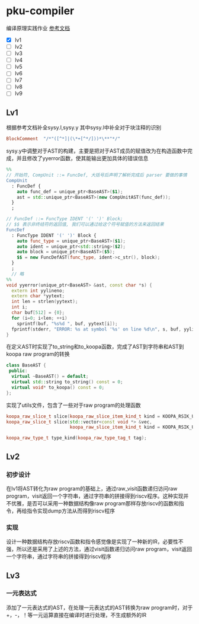 # pku-compiler

编译原理实践作业
[参考文档](https://pku-minic.github.io/online-doc/#/)

- [x] lv1
- [ ] lv2
- [ ] lv3
- [ ] lv4
- [ ] lv5
- [ ] lv6
- [ ] lv7
- [ ] lv8
- [ ] lv9

## Lv1
根据参考文档补全sysy.l,sysy.y
其中sysy.l中补全对于块注释的识别
```flex
BlockComment  "/*"([^*]|(\*+[^*/]))*\**"*/"
```
sysy.y中调整对于AST的构建，主要是把对于AST成员的赋值改为在构造函数中完成，并且修改了yyerror函数，使其能输出更加具体的错误信息
```yacc
%%
// 开始符, CompUnit ::= FuncDef, 大括号后声明了解析完成后 parser 要做的事情
CompUnit
  : FuncDef {
    auto func_def = unique_ptr<BaseAST>($1);
    ast = std::unique_ptr<BaseAST>(new CompUnitAST(func_def));
  }
  ;

// FuncDef ::= FuncType IDENT '(' ')' Block;
// $$ 表示非终结符的返回值, 我们可以通过给这个符号赋值的方法来返回结果
FuncDef
  : FuncType IDENT '(' ')' Block {
    auto func_type = unique_ptr<BaseAST>($1);
    auto ident = unique_ptr<std::string>($2);
    auto block = unique_ptr<BaseAST>($5);
    $$ = new FuncDefAST(func_type, ident->c_str(), block);
  }
  ;
  // 略
%%
void yyerror(unique_ptr<BaseAST> &ast, const char *s) {
  extern int yylineno;
  extern char *yytext;
  int len = strlen(yytext);
  int i;
  char buf[512] = {0};
  for (i=0; i<len; ++i)
    sprintf(buf, "%s%d ", buf, yytext[i]);
  fprintf(stderr, "ERROR: %s at symbol '%s' on line %d\n", s, buf, yylineno);
}
```
在定义AST时实现了to_string和to_koopa函数，完成了AST到字符串和AST到koopa raw program的转换
```c++
class BaseAST {
 public:
  virtual ~BaseAST() = default;
  virtual std::string to_string() const = 0;
  virtual void* to_koopa() const = 0;
};
```
实现了utils文件，包含了一些对于raw program的处理函数
```c++
koopa_raw_slice_t slice(koopa_raw_slice_item_kind_t kind = KOOPA_RSIK_UNKNOWN);
koopa_raw_slice_t slice(std::vector<const void *> &vec,
                        koopa_raw_slice_item_kind_t kind = KOOPA_RSIK_UNKNOWN);

koopa_raw_type_t type_kind(koopa_raw_type_tag_t tag);
```

## Lv2

### 初步设计
在lv1将AST转化为raw program的基础上，通过raw_visit函数递归访问raw program，visit返回一个字符串，通过字符串的拼接得到riscv程序。这种实现并不优雅，是否可以采用一种数据结构像raw program那样存放riscv的函数和指令，再给指令实现dump方法从而得到riscv程序

### 实现
设计一种数据结构存放riscv函数和指令感觉像是实现了一种新的IR，必要性不强，所以还是采用了上述的方法，通过visit函数递归访问raw program，visit返回一个字符串，通过字符串的拼接得到riscv程序

## Lv3
### 一元表达式
添加了一元表达式的AST，在处理一元表达式的AST转换为raw program时，对于+，-，！等一元运算直接在编译时进行处理，不生成额外的IR
